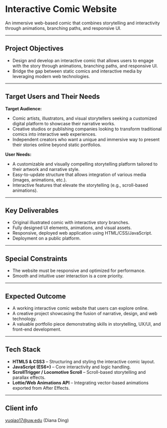 # Interactive Comic Website

An immersive web-based comic that combines storytelling and interactivity through animations, branching paths, and responsive UI.

---

## Project Objectives

- Design and develop an interactive comic that allows users to engage with the story through animations, branching paths, and responsive UI.
- Bridge the gap between static comics and interactive media by leveraging modern web technologies.

---

## Target Users and Their Needs

**Target Audience:**  
- Comic artists, illustrators, and visual storytellers seeking a customized digital platform to showcase their narrative works.
- Creative studios or publishing companies looking to transform traditional comics into interactive web experiences.
- Independent creators who want a unique and immersive way to present their stories online beyond static portfolios.

**User Needs:**  
- A customizable and visually compelling storytelling platform tailored to their artwork and narrative style.
- Easy-to-update structure that allows integration of various media (images, animations, etc.).
- Interactive features that elevate the storytelling (e.g., scroll-based animations).

---
## Key Deliverables

- Original illustrated comic with interactive story branches.
- Fully designed UI elements, animations, and visual assets.
- Responsive, deployed web application using HTML/CSS/JavaScript.
- Deployment on a public platform.

---
## Special Constraints

- The website must be responsive and optimized for performance.
- Smooth and intuitive user interaction is a core priority.

---
## Expected Outcome

- A working interactive comic website that users can explore online.
- A creative project showcasing the fusion of narrative, design, and web technology.
- A valuable portfolio piece demonstrating skills in storytelling, UX/UI, and front-end development.

---
## Tech Stack
- **HTML5 & CSS3** – Structuring and styling the interactive comic layout.
- **JavaScript (ES6+)** – Core interactivity and logic handling.
- **ScrollTrigger / Locomotive Scroll** – Scroll-based storytelling and parallax effects.
- **Lottie/Web Animations API** – Integrating vector-based animations exported from After Effects.

---
## Client info
yuqiao17@uw.edu (Diana Ding)
